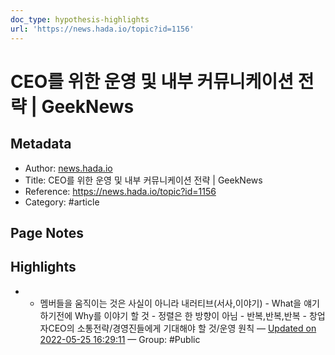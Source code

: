 ```yaml
---
doc_type: hypothesis-highlights
url: 'https://news.hada.io/topic?id=1156'
---
```


# CEO를 위한 운영 및 내부 커뮤니케이션 전략 | GeekNews

## Metadata
- Author: [news.hada.io]()
- Title: CEO를 위한 운영 및 내부 커뮤니케이션 전략 | GeekNews
- Reference: https://news.hada.io/topic?id=1156
- Category: #article

## Page Notes
## Highlights
- - 멤버들을 움직이는 것은 사실이 아니라 내러티브(서사,이야기) - What을 얘기하기전에 Why를 이야기 할 것 - 정렬은 한 방향이 아님 - 반복,반복,반복 - 창업자CEO의 소통전략/경영진들에게 기대해야 할 것/운영 원칙 — [Updated on 2022-05-25 16:29:11](https://hyp.is/X2G5ANv8EeypuRdCDjhc8Q/news.hada.io/topic?id=1156) — Group: #Public



